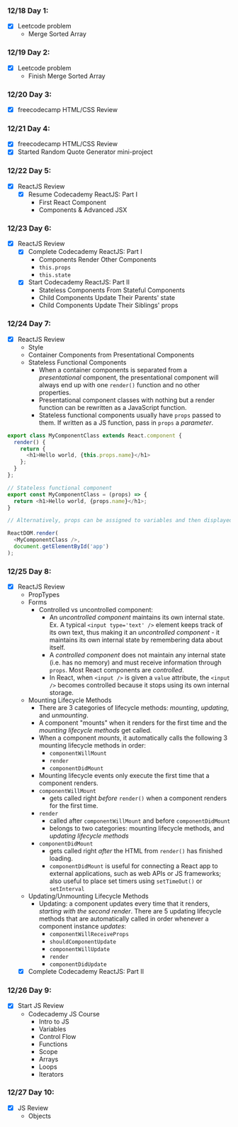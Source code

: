 ### 12/18 Day 1:
- [x] Leetcode problem
  - Merge Sorted Array

### 12/19 Day 2:
- [x] Leetcode problem
  - Finish Merge Sorted Array

### 12/20 Day 3:
- [x] freecodecamp HTML/CSS Review

### 12/21 Day 4:
- [x] freecodecamp HTML/CSS Review
- [x] Started Random Quote Generator mini-project

### 12/22 Day 5:
- [x] ReactJS Review
  - [x] Resume Codecademy ReactJS: Part I
    - First React Component
    - Components & Advanced JSX

### 12/23 Day 6:
- [x] ReactJS Review
  - [x] Complete Codecademy ReactJS: Part I
    - Components Render Other Components
    - `this.props`
    - `this.state`
  - [x] Start Codecademy ReactJS: Part II
    - Stateless Components From Stateful Components
    - Child Components Update Their Parents' state
    - Child Components Update Their Siblings' props

### 12/24 Day 7:
- [x] ReactJS Review
  - Style
  - Container Components from Presentational Components
  - Stateless Functional Components
    - When a container components is separated from a *presentational* component, the presentational component will always end up with one `render()` function and no other properties.
    - Presentational component classes with nothing but a render function can be rewritten as a JavaScript function.
    - Stateless functional components usually have `props` passed to them. If written as a JS function, pass in `props` a *parameter*.

```JavaScript
export class MyComponentClass extends React.component {
  render() {
    return {
      <h1>Hello world, {this.props.name}</h1>
    };
  }
};

// Stateless functional component
export const MyComponentClass = (props) => {
  return <h1>Hello world, {props.name}</h1>;
}

// Alternatively, props can be assigned to variables and then displayed.

ReactDOM.render(
  <MyComponentClass />,
  document.getElementById('app')
);
```

### 12/25 Day 8:
- [x] ReactJS Review
  - PropTypes
  - Forms
    - Controlled vs uncontrolled component:
      - An *uncontrolled component* maintains its own internal state. Ex. A typical `<input type='text' />` element keeps track of its own text, thus making it an *uncontrolled component* - it maintains its own internal state by remembering data about itself.
      - A *controlled component* does not maintain any internal state (i.e. has no memory) and must receive information through `props`. Most React components are *controlled*.
      - In React, when `<input />` is given a `value` attribute, the `<input />` becomes controlled because it stops using its own internal storage.
  - Mounting Lifecycle Methods
    - There are 3 categories of lifecycle methods: *mounting*, *updating*, and *unmounting*.
    - A component "mounts" when it renders for the first time and the *mounting lifecycle methods* get called.
    - When a component *mounts*, it automatically calls the following 3 mounting lifecycle methods in order:
      - `componentWillMount`
      - `render`
      - `componentDidMount`
    - Mounting lifecycle events only execute the first time that a component renders.
    - `componentWillMount`
      - gets called right *before* `render()` when a component renders for the first time.
    - `render`
      - called after `componentWillMount` and before `componentDidMount`
      - belongs to two categories: mounting lifecycle methods, and *updating lifecycle methods*
    - `componentDidMount`
      - gets called right *after* the HTML from `render()` has finished loading.
      - `componentDidMount` is useful for connecting a React app to external applications, such as web APIs or JS frameworks; also useful to place set timers using `setTimeOut()` or `setInterval`
  - Updating/Unmounting Lifecycle Methods
    - Updating: a component updates every time that it renders, *starting with the second render*. There are 5 updating lifecycle methods that are automatically called in order whenever a component instance *updates*:
      - `componentWillReceiveProps`
      - `shouldComponentUpdate`
      - `componentWillUpdate`
      - `render`
      - `componentDidUpdate`
  - [x] Complete Codecademy ReactJS: Part II

### 12/26 Day 9:
- [x] Start JS Review
  - Codecademy JS Course
    - Intro to JS
    - Variables
    - Control Flow
    - Functions
    - Scope
    - Arrays
    - Loops
    - Iterators

### 12/27 Day 10:
- [x] JS Review
  - Objects
